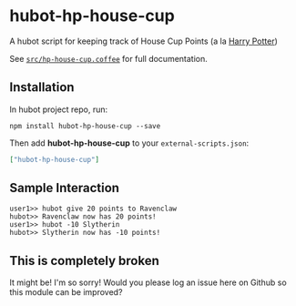 # hubot-hp-house-cup

A hubot script for keeping track of House Cup Points (a la [Harry Potter](http://harrypotter.wikia.com/wiki/House_Cup))

See [`src/hp-house-cup.coffee`](src/hp-house-cup.coffee) for full documentation.

## Installation

In hubot project repo, run:

`npm install hubot-hp-house-cup --save`

Then add **hubot-hp-house-cup** to your `external-scripts.json`:

```json
["hubot-hp-house-cup"]
```

## Sample Interaction

```
user1>> hubot give 20 points to Ravenclaw
hubot>> Ravenclaw now has 20 points!
user1>> hubot -10 Slytherin
hubot>> Slytherin now has -10 points!
```

## This is completely broken
It might be! I'm so sorry! Would you please log an issue here on Github so this module can be improved?
